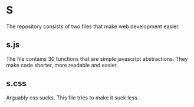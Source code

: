 # S
The repository consists of two files that make web development easier.

## s.js
The file contains 30 functions that are simple javascript abstractions. 
They make code shorter, more readable and easier.

## s.css
Arguably css sucks. This file tries to make it suck less.
